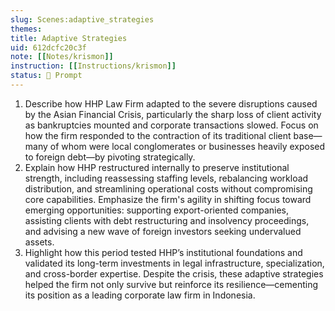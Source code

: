 ```yaml
---
slug: Scenes:adaptive_strategies
themes: 
title: Adaptive Strategies
uid: 612dcfc20c3f
note: [[Notes/krismon]]
instruction: [[Instructions/krismon]]
status: 💬 Prompt
---
```

1. Describe how HHP Law Firm adapted to the severe disruptions caused by the Asian Financial Crisis, particularly the sharp loss of client activity as bankruptcies mounted and corporate transactions slowed. Focus on how the firm responded to the contraction of its traditional client base—many of whom were local conglomerates or businesses heavily exposed to foreign debt—by pivoting strategically.
2. Explain how HHP restructured internally to preserve institutional strength, including reassessing staffing levels, rebalancing workload distribution, and streamlining operational costs without compromising core capabilities. Emphasize the firm's agility in shifting focus toward emerging opportunities: supporting export-oriented companies, assisting clients with debt restructuring and insolvency proceedings, and advising a new wave of foreign investors seeking undervalued assets.
3. Highlight how this period tested HHP’s institutional foundations and validated its long-term investments in legal infrastructure, specialization, and cross-border expertise. Despite the crisis, these adaptive strategies helped the firm not only survive but reinforce its resilience—cementing its position as a leading corporate law firm in Indonesia.
